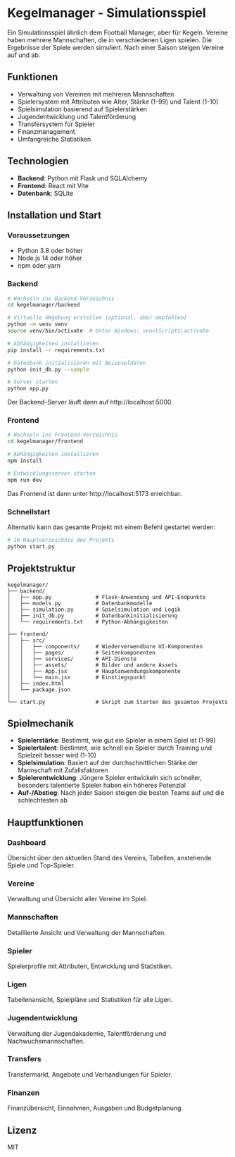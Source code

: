 # Kegelmanager - Simulationsspiel

Ein Simulationsspiel ähnlich dem Football Manager, aber für Kegeln. Vereine haben mehrere Mannschaften, die in verschiedenen Ligen spielen. Die Ergebnisse der Spiele werden simuliert. Nach einer Saison steigen Vereine auf und ab.

## Funktionen

- Verwaltung von Vereinen mit mehreren Mannschaften
- Spielersystem mit Attributen wie Alter, Stärke (1-99) und Talent (1-10)
- Spielsimulation basierend auf Spielerstärken
- Jugendentwicklung und Talentförderung
- Transfersystem für Spieler
- Finanzmanagement
- Umfangreiche Statistiken

## Technologien

- **Backend**: Python mit Flask und SQLAlchemy
- **Frontend**: React mit Vite
- **Datenbank**: SQLite

## Installation und Start

### Voraussetzungen

- Python 3.8 oder höher
- Node.js 14 oder höher
- npm oder yarn

### Backend

```bash
# Wechseln ins Backend-Verzeichnis
cd kegelmanager/backend

# Virtuelle Umgebung erstellen (optional, aber empfohlen)
python -m venv venv
source venv/bin/activate  # Unter Windows: venv\Scripts\activate

# Abhängigkeiten installieren
pip install -r requirements.txt

# Datenbank initialisieren mit Beispieldaten
python init_db.py --sample

# Server starten
python app.py
```

Der Backend-Server läuft dann auf http://localhost:5000.

### Frontend

```bash
# Wechseln ins Frontend-Verzeichnis
cd kegelmanager/frontend

# Abhängigkeiten installieren
npm install

# Entwicklungsserver starten
npm run dev
```

Das Frontend ist dann unter http://localhost:5173 erreichbar.

### Schnellstart

Alternativ kann das gesamte Projekt mit einem Befehl gestartet werden:

```bash
# Im Hauptverzeichnis des Projekts
python start.py
```

## Projektstruktur

```
kegelmanager/
├── backend/
│   ├── app.py              # Flask-Anwendung und API-Endpunkte
│   ├── models.py           # Datenbankmodelle
│   ├── simulation.py       # Spielsimulation und Logik
│   ├── init_db.py          # Datenbankinitialisierung
│   └── requirements.txt    # Python-Abhängigkeiten
│
├── frontend/
│   ├── src/
│   │   ├── components/     # Wiederverwendbare UI-Komponenten
│   │   ├── pages/          # Seitenkomponenten
│   │   ├── services/       # API-Dienste
│   │   ├── assets/         # Bilder und andere Assets
│   │   ├── App.jsx         # Hauptanwendungskomponente
│   │   └── main.jsx        # Einstiegspunkt
│   ├── index.html
│   └── package.json
│
└── start.py                # Skript zum Starten des gesamten Projekts
```

## Spielmechanik

- **Spielerstärke**: Bestimmt, wie gut ein Spieler in einem Spiel ist (1-99)
- **Spielertalent**: Bestimmt, wie schnell ein Spieler durch Training und Spielzeit besser wird (1-10)
- **Spielsimulation**: Basiert auf der durchschnittlichen Stärke der Mannschaft mit Zufallsfaktoren
- **Spielerentwicklung**: Jüngere Spieler entwickeln sich schneller, besonders talentierte Spieler haben ein höheres Potenzial
- **Auf-/Abstieg**: Nach jeder Saison steigen die besten Teams auf und die schlechtesten ab

## Hauptfunktionen

### Dashboard
Übersicht über den aktuellen Stand des Vereins, Tabellen, anstehende Spiele und Top-Spieler.

### Vereine
Verwaltung und Übersicht aller Vereine im Spiel.

### Mannschaften
Detaillierte Ansicht und Verwaltung der Mannschaften.

### Spieler
Spielerprofile mit Attributen, Entwicklung und Statistiken.

### Ligen
Tabellenansicht, Spielpläne und Statistiken für alle Ligen.

### Jugendentwicklung
Verwaltung der Jugendakademie, Talentförderung und Nachwuchsmannschaften.

### Transfers
Transfermarkt, Angebote und Verhandlungen für Spieler.

### Finanzen
Finanzübersicht, Einnahmen, Ausgaben und Budgetplanung.

## Lizenz

MIT
